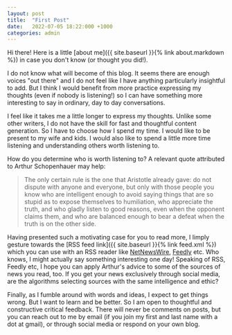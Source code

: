 ```yaml
---
layout: post
title:  "First Post"
date:   2022-07-05 18:22:000 +1000
categories: admin
---
```

Hi there! Here is a little [about me]({{ site.baseurl }}{% link about.markdown %}) in case you don't know (or thought you did!).

I do not know what will become of this blog. It seems there are enough voices "out there" and I do not feel like I have anything particularly insightful to add. But I think I would benefit from more practice expressing my thoughts (even if nobody is listening!) so I can have something more interesting to say in ordinary, day to day conversations. 

I feel like it takes me a little longer to express my thoughts. Unlike some other writers, I do not have the skill for fast and thoughtful content generation. So I have to choose how I spend my time. I would like to be present to my wife and kids. I would also like to spend a little more time listening and understanding others worth listening to.

How do you determine who is worth listening to? A relevant quote attributed to Arthur Schopenhauer may help:
> The only certain rule is the one that Aristotle already gave: do not dispute with anyone and everyone, but only with those people you know who are intelligent enough to avoid saying things that are so stupid as to expose themselves to humiliation, who appreciate the truth, and who gladly listen to good reasons, even when the opponent claims them, and who are balanced enough to bear a defeat when the truth is on the other side.

Having presented such a motivating case for you to read more, I limply gesture towards the [RSS feed link]({{ site.baseurl }}{% link feed.xml %}) which you can use with an RSS reader like [NetNewsWire](https://netnewswire.com), [Feedly](https://www.feedly.com) etc. Who knows, I might actually say something interesting one day! Speaking of RSS, Feedly etc, I hope you can apply Arthur's advice to some of the sources of news you read, too. If you get your news exclusively through social media, are the algorithms selecting sources with the same intelligence and ethic?

Finally, as I fumble around with words and ideas, I expect to get things wrong. But I want to learn and be better. So I am open to thoughtful and constructive critical feedback. There will never be comments on posts, but you can reach out to me by email (if you join my first and last name with a dot at gmail), or through social media or respond on your own blog.

